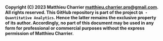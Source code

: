 **Copyright (C) 2023 Matthieu Charrier <matthieu.charrier.pro@gmail.com>.
All rights reserved.
This GitHub repository is part of the project `QA - Quantitative Analytics`.
Hence the latter remains the exclusive property of its author.
Accordingly, no part of this document may be used in any form for professional or commercial purposes
without the express permission of Matthieu Charrier.**